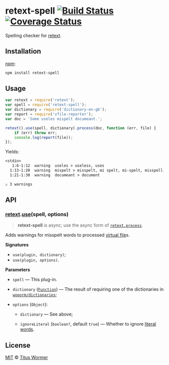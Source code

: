 # retext-spell [![Build Status](https://img.shields.io/travis/wooorm/retext-spell.svg)](https://travis-ci.org/wooorm/retext-spell) [![Coverage Status](https://img.shields.io/codecov/c/github/wooorm/retext-spell.svg)](https://codecov.io/github/wooorm/retext-spell)

Spelling checker for [retext](https://github.com/wooorm/retext).

## Installation

[npm](https://docs.npmjs.com/cli/install):

```bash
npm install retext-spell
```

## Usage

```js
var retext = require('retext');
var spell = require('retext-spell');
var dictionary = require('dictionary-en-gb');
var report = require('vfile-reporter');
var doc = 'Some useles mispelt documeant.';

retext().use(spell, dictionary).process(doc, function (err, file) {
    if (err) throw err;
    console.log(report(file));
});
```

Yields:

```txt
<stdin>
   1:6-1:12  warning  useles > useless, uses                                   retext-spell
  1:13-1:20  warning  mispelt > misspelt, mi spelt, mi-spelt, misspell, spelt  retext-spell
  1:21-1:30  warning  documeant > document                                     retext-spell

⚠ 3 warnings
```

## API

### [retext](https://github.com/wooorm/retext#api).[use](https://github.com/wooorm/retext#retextuseplugin-options)(spell, options)

> **retext-spell** is async; use the async form of
> [`retext.process`](https://github.com/wooorm/retext#retextprocessvalue-done).

Adds warnings for misspelt words to processed [virtual
file](https://github.com/wooorm/vfile)s.

**Signatures**

*   `use(plugin, dictionary)`;
*   `use(plugin, options)`.

**Parameters**

*   `spell` — This plug-in.

*   `dictionary` ([`Function`](https://github.com/wooorm/dictionaries))
    — The result of requiring one of the dictionaries in
    [`wooorm/dictionaries`](https://github.com/wooorm/dictionaries);

*   `options` (`Object`):

    *   `dictionary` — See above;

    *   `ignoreLiteral` (`boolean?`, default `true`)
        — Whether to ignore [literal words](https://github.com/wooorm/nlcst-is-literal#isliteralparent-index).

## License

[MIT](LICENSE) © [Titus Wormer](http://wooorm.com)
